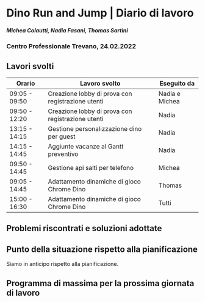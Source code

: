 # Dino Run and Jump | Diario di lavoro
##### Michea Colautti, Nadia Fasani, Thomas Sartini
### Centro Professionale Trevano, 24.02.2022

## Lavori svolti


|Orario         |Lavoro svolto                                     |Eseguito da        |
|---------------|------------------------------------------------- |-------------------|
| 09:05 - 09:50 | Creazione lobby di prova con registrazione utenti| Nadia e Michea    |
| 09:50 - 12:20 | Creazione lobby di prova con registrazione utenti| Nadia             |
| 13:15 - 14:15 | Gestione personalizzazione dino per guest        | Nadia             |
| 14:15 - 14:45 | Aggiunte vacanze al Gantt preventivo             | Nadia             |
| 09:50 - 14:45 | Gestione api salti per telefono                  | Michea            |
| 09:05 - 14:45 | Adattamento dinamiche di gioco Chrome Dino       | Thomas            |
| 15:00 - 16:30 | Adattamento dinamiche di gioco Chrome Dino       | Tutti             |

##  Problemi riscontrati e soluzioni adottate


##  Punto della situazione rispetto alla pianificazione
Siamo in anticipo rispetto alla pianificazione.

## Programma di massima per la prossima giornata di lavoro
